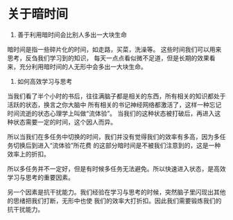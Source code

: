 
关于暗时间
==========================

1. 善于利用暗时间会比别人多出一大块生命

暗时间是指一些碎片化的时间，如走路，买菜，洗澡等。 这些时间我们可以用来思考，反刍我们学习到的知识，
每天一点点看似微不足道，但是长期的效果看来，充分利用暗时间的人无形中会多出一大块生命。

1. 如何高效学习与思考

当我们看了半个小时的书后，往往满脑子都是相关的东西，所有相关的知识都处于活跃的状态，换言之你大脑中
所有相关的书记神经网络都激活了，这样一种忘记时间流逝的状态心理学上叫做“流体验”。
当我们的这种状态被打破后，再进入这种状态需要一定的时间，这个因人而异。

所以当我们在多任务中切换的时间，我们并没有觉得我们的效率有多高，因为多任务切换后到进入“流体验”所花费
的这部分暗时间是不被我们注意到的，这是一种效率上的折扣。

所以多任务并不一定好，但是有时候多任务无法避免。所以快速进入状态，是高效学习与思考的重要因素。

另一个因素是抗干扰能力。我们经验在学习与思考的时候，突然脑子里闪现出其他的思绪把我们打断，无形中也使
我们的效率大打折扣。因此我们需要锻炼我们的抗干扰能力。

